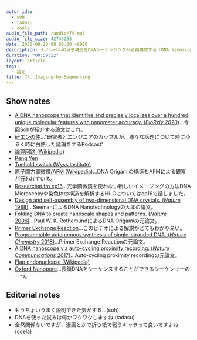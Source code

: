 ```yaml
---
actor_ids:
  - soh
  - tadasu
  - coela
audio_file_path: /audio/74.mp3
audio_file_size: 42746253
date: 2020-09-28 09:00:00 +0900
description: ナノレベルの分子構造をDNAシーケンシングから再構成する「DNA Nanoscope」と呼ばれる技術について、原著論文と分野の周辺を紹介しました。
duration: "00:59:22"
layout: article
tags:
  - 論文
title: 74. Imaging-by-Sequencing
---
```


## Show notes
- [A DNA nanoscope that identifies and precisely localizes over a hundred unique molecular features with nanometer accuracy. (_BioRxiv 2020_)](https://www.biorxiv.org/content/10.1101/2020.08.27.271072v1)...今回Sohが紹介する論文はこれ。
- [研エンの仲](https://anchor.fm/ken-en-no-naka)..."研究者とエンジニアのカップルが、様々な話題について時にゆるく時に白熱した議論をするPodcast"
- [論理回路 (Wikipedia)](https://ja.wikipedia.org/wiki/%E8%AB%96%E7%90%86%E5%9B%9E%E8%B7%AF)
- [Peng Yen](https://wyss.harvard.edu/team/core-faculty/peng-yin/)
- [Toehold switch (Wyss Institute)](https://wyss.harvard.edu/technology/toehold-switches-for-synthetic-biology/)
- [原子間力顕微鏡/AFM (Wikipedia)](https://ja.wikipedia.org/wiki/%E5%8E%9F%E5%AD%90%E9%96%93%E5%8A%9B%E9%A1%95%E5%BE%AE%E9%8F%A1)...DNA Origamiの構造もAFMによる観察が行われている。
- [Researchat.fm ep16](https://researchat.fm/episode/16)...光学顕微鏡を使わない新しいイメージングの方法DNA Microscopyや染色体の構造を解析するHi-Cについてはep16で話しました。
- [Design and self-assembly of two-dimensional DNA crystals. (_Nature_ 1988)](https://www.nature.com/articles/28998)...SeemanによるDNA Nanotechnologyの大本の論文。
- [Folding DNA to create nanoscale shapes and patterns. (_Nature_ 2006)](https://www.nature.com/articles/nature04586)...Paul W. K. RothemundによるDNA Origamiの元論文。
- [Primer Exchange Reaction](https://wyss.harvard.edu/news/autonomously-growing-synthetic-dna-strands/)...このビデオによる解説がとてもわかり易い。
- [Programmable autonomous synthesis of single-stranded DNA. (_Nature Chemistry_ 2018)](https://www.nature.com/articles/nchem.2872)...Primer Exchange Reactionの元論文。
- [A DNA nanoscope via auto-cycling proximity recording. (_Nature Communications_ 2017)](https://www.nature.com/articles/s41467-017-00542-3)...Auto-cycling proximity recordingの元論文。
- [Flap endonuclease (Wikipedia)](https://en.wikipedia.org/wiki/Flap_endonuclease)
- [Oxford Nanopore](https://nanoporetech.com/jp)...長鎖DNAをシーケンスすることができるシーケンサーの一つ。

## Editorial notes
- もうちょいうまく説明できた気がする...(soh)
- DNAを使った試みは何かワクワクしますね (tadasu)
- 全然関係ないですが、漫画とかで折り紙で戦うキャラって良いですよね(coela)
